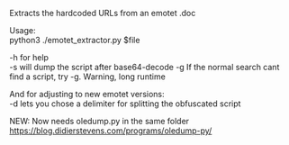 Extracts the hardcoded URLs from an emotet .doc 

Usage:  
python3 ./emotet_extractor.py $file

-h for help  
-s will dump the script after base64-decode
-g If the normal search cant find a script, try -g. Warning, long runtime


And for adjusting to new emotet versions:  
-d lets you chose a delimiter for splitting the obfuscated script

  
NEW: Now needs oledump.py in the same folder
https://blog.didierstevens.com/programs/oledump-py/
